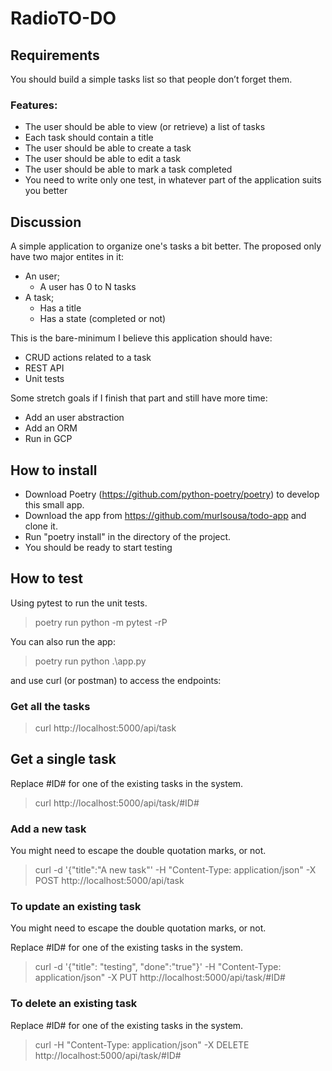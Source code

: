 # RadioTO-DO

## Requirements

You should build a simple tasks list so that people don’t forget them.

### Features:

- The user should be able to view (or retrieve) a list of tasks
- Each task should contain a title
- The user should be able to create a task
- The user should be able to edit a task
- The user should be able to mark a task completed
- You need to write only one test, in whatever part of the application suits you better

## Discussion

A simple application to organize one's tasks a bit better. The proposed only have two major entites in it:

* An user;
    * A user has 0 to N tasks
* A task;
    * Has a title
    * Has a state (completed or not)

This is the bare-minimum I believe this application should have:

- CRUD actions related to a task
- REST API
- Unit tests

Some stretch goals if I finish that part and still have more time:

- Add an user abstraction
- Add an ORM
- Run in GCP

## How to install

- Download Poetry (https://github.com/python-poetry/poetry) to develop this small app.
- Download the app from https://github.com/murlsousa/todo-app and clone it.
- Run "poetry install" in the directory of the project.
- You should be ready to start testing

## How to test

Using pytest to run the unit tests.

> poetry run python -m pytest -rP

You can also run the app:

> poetry run python .\app.py

and use curl (or postman) to access the endpoints:

### Get all the tasks

> curl http://localhost:5000/api/task

## Get a single task

Replace #ID# for one of the existing tasks in the system.

> curl http://localhost:5000/api/task/#ID#

### Add a new task

You might need to escape the double quotation marks, or not.

> curl -d '{"title":"A new task"' -H "Content-Type: application/json" -X POST http://localhost:5000/api/task

### To update an existing task

You might need to escape the double quotation marks, or not.

Replace #ID# for one of the existing tasks in the system.

> curl -d '{"title": "testing", "done":"true"}' -H "Content-Type: application/json" -X PUT http://localhost:5000/api/task/#ID#

### To delete an existing task

Replace #ID# for one of the existing tasks in the system.

> curl -H "Content-Type: application/json" -X DELETE http://localhost:5000/api/task/#ID#